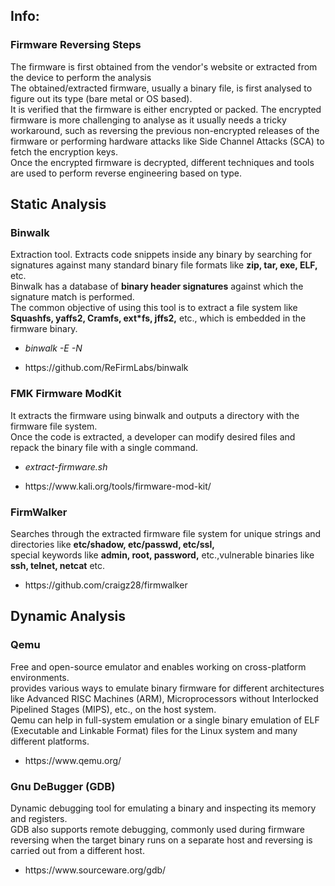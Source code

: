 <h2>Info:</h2>
<h3>Firmware Reversing Steps</h3>
<p>
  The firmware is first obtained from the vendor's website or extracted from the device to perform the analysis<br>
  The obtained/extracted firmware, usually a binary file, is first analysed to figure out its type (bare metal or OS based).<br>
  It is verified that the firmware is either encrypted or packed. The encrypted firmware is more challenging to analyse as it usually needs a tricky workaround, such as 
  reversing the previous non-encrypted releases of the firmware or performing hardware attacks like Side Channel Attacks (SCA) to fetch the encryption keys.<br>
  Once the encrypted firmware is decrypted, different techniques and tools are used to perform reverse engineering based on type.
</p>
<h2>Static Analysis</h2>
<h3>Binwalk</h3>
<p>
  Extraction tool. Extracts code snippets inside any binary by searching for signatures against many standard binary file formats like <b>zip, tar, exe, ELF,</b> etc.<br>
  Binwalk has a database of <b>binary header signatures</b> against which the signature match is performed.<br>
  The common objective of using this tool is to extract a file system like <b> Squashfs, yaffs2, Cramfs, ext*fs, jffs2,</b> etc., which is embedded in the firmware binary.<br>
  <ul><li><i>binwalk -E -N</i></li></ul>
  <ul><li>https://github.com/ReFirmLabs/binwalk</li></ul>
</p>
<h3>FMK Firmware ModKit</h3>
<p>
  It extracts the firmware using binwalk and outputs a directory with the firmware file system.<br>
  Once the code is extracted, a developer can modify desired files and repack the binary file with a single command. <br>
  <ul><li><i>extract-firmware.sh</i></li></ul>
  <ul><li>https://www.kali.org/tools/firmware-mod-kit/</li></ul>
</p>
<h3>FirmWalker</h3>
<p>
  Searches through the extracted firmware file system for unique strings and directories like <b>etc/shadow, etc/passwd, etc/ssl,</b><br>
  special keywords like <b>admin, root, password,</b> etc.,vulnerable binaries like <b>ssh, telnet, netcat</b> etc.
  <ul><li>https://github.com/craigz28/firmwalker</li></ul>
</p>
<h2>Dynamic Analysis</h2>
<h3>Qemu</h3>
<p>
  Free and open-source emulator and enables working on cross-platform environments.<br>
  provides various ways to emulate binary firmware for different architectures like Advanced RISC Machines (ARM), Microprocessors without Interlocked Pipelined Stages (MIPS), etc., on the host system.<br>
  Qemu can help in full-system emulation or a single binary emulation of ELF (Executable and Linkable Format) files for the Linux system and many different platforms.
  <ul><li>https://www.qemu.org/</li></ul>
</p>
<h3>Gnu DeBugger (GDB)</h3>
<p>
  Dynamic debugging tool for emulating a binary and inspecting its memory and registers.<br>
  GDB also supports remote debugging, commonly used during firmware reversing when the target binary runs on a separate host and reversing is carried out from a different host.
  <ul><li>https://www.sourceware.org/gdb/</li></ul>
</p>

